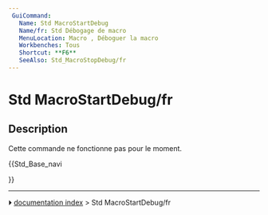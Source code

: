 ```yaml
---
 GuiCommand:
   Name: Std MacroStartDebug
   Name/fr: Std Débogage de macro
   MenuLocation: Macro , Déboguer la macro 
   Workbenches: Tous
   Shortcut: **F6**
   SeeAlso: Std_MacroStopDebug/fr
---
```


# Std MacroStartDebug/fr

## Description

Cette commande ne fonctionne pas pour le moment.





{{Std_Base_navi

}}



---
⏵ [documentation index](../README.md) > Std MacroStartDebug/fr
